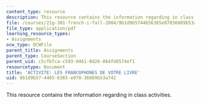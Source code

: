 ```yaml
---
content_type: resource
description: This resource contains the information regarding in class activities.
file: /courses/21g-301-french-i-fall-2004/9b1d9b5744656365e07036089b53a742_MIT21G_301F04_ch2_ex3.pdf
file_type: application/pdf
learning_resource_types:
- Assignments
ocw_type: OCWFile
parent_title: Assignments
parent_type: CourseSection
parent_uid: c5cfbfca-c593-0461-0d26-864fd8574ef1
resourcetype: Document
title: 'ACTIVITE: LES FRANCOPHONES DE VOTRE LIVRE'
uid: 9b1d9b57-4465-6365-e070-36089b53a742
---
```

This resource contains the information regarding in class activities.

